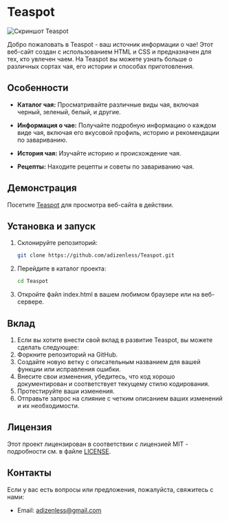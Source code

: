 # Teaspot

![Скриншот Teaspot](https://res.cloudinary.com/dtrp5gl4m/image/upload/v1694845266/Capture1_abxdlc.png)

Добро пожаловать в Teaspot - ваш источник информации о чае! Этот веб-сайт создан с использованием HTML и CSS и предназначен для тех, кто увлечен чаем. На Teaspot вы можете узнать больше о различных сортах чая, его истории и способах приготовления.

## Особенности

- **Каталог чая:** Просматривайте различные виды чая, включая черный, зеленый, белый, и другие.

- **Информация о чае:** Получайте подробную информацию о каждом виде чая, включая его вкусовой профиль, историю и рекомендации по завариванию.

- **История чая:** Изучайте историю и происхождение чая.

- **Рецепты:** Находите рецепты и советы по завариванию чая.

## Демонстрация

Посетите [Teaspot](https://ваша-ссылка-на-сайт.com) для просмотра веб-сайта в действии.

## Установка и запуск

1. Склонируйте репозиторий:

   ```bash
   git clone https://github.com/adizenless/Teaspot.git
   ```

2. Перейдите в каталог проекта:
   ```bash
   cd Teaspot
   ```
3. Откройте файл index.html в вашем любимом браузере или на веб-сервере.

## Вклад
1. Если вы хотите внести свой вклад в развитие Teaspot, вы можете сделать следующее:
2. Форкните репозиторий на GitHub.
3. Создайте новую ветку с описательным названием для вашей функции или исправления ошибки.
4. Внесите свои изменения, убедитесь, что код хорошо документирован и соответствует текущему стилю кодирования.
5. Протестируйте ваши изменения.
6. Отправьте запрос на слияние с четким описанием ваших изменений и их необходимости.

## Лицензия
Этот проект лицензирован в соответствии с лицензией MIT - подробности см. в файле [LICENSE](https://github.com/adizenless/Teaspot/blob/main/LICENSE.md).

## Контакты

Если у вас есть вопросы или предложения, пожалуйста, свяжитесь с нами:

* Email: adizenless@gmail.com
